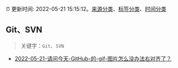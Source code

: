 :alarm_clock: 更新时间: 2022-05-21 15:15:12。[来源分类](../README.md)、[标签分类](../TAGS.md)、[时间分类](../TIMELINE.md)

## Git、SVN


> 关键字：`Git`、`SVN`



- [2022-05-21-请问今天-GitHub-的-gif-图片怎么没办法右对齐了？](https://www.v2ex.com/t/854370) 